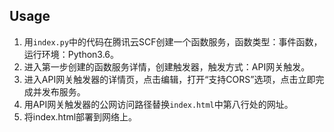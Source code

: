 ## Usage

1. 用`index.py`中的代码在腾讯云SCF创建一个函数服务，函数类型：事件函数，运行环境：Python3.6。
2. 进入第一步创建的函数服务详情，创建触发器，触发方式：API网关触发。
3. 进入API网关触发器的详情页，点击编辑，打开“支持CORS”选项，点击立即完成并发布服务。
4. 用API网关触发器的公网访问路径替换`index.html`中第八行处的网址。
3. 将index.html部署到网络上。

